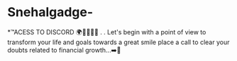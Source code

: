 # Snehalgadge-
*™ACESS TO DISCORD 🌍🛅🔥👨‍💻 . .  Let's begin with a point of view to transform your life and goals towards a great smile place a call to clear your doubts related to financial growth...➡️📲  
